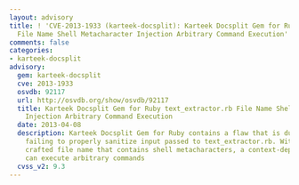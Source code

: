```yaml
---
layout: advisory
title: ! 'CVE-2013-1933 (karteek-docsplit): Karteek Docsplit Gem for Ruby text_extractor.rb
  File Name Shell Metacharacter Injection Arbitrary Command Execution'
comments: false
categories:
- karteek-docsplit
advisory:
  gem: karteek-docsplit
  cve: 2013-1933
  osvdb: 92117
  url: http://osvdb.org/show/osvdb/92117
  title: Karteek Docsplit Gem for Ruby text_extractor.rb File Name Shell Metacharacter
    Injection Arbitrary Command Execution
  date: 2013-04-08
  description: Karteek Docsplit Gem for Ruby contains a flaw that is due to the program
    failing to properly sanitize input passed to text_extractor.rb. With a specially
    crafted file name that contains shell metacharacters, a context-dependent attacker
    can execute arbitrary commands
  cvss_v2: 9.3
---
```

